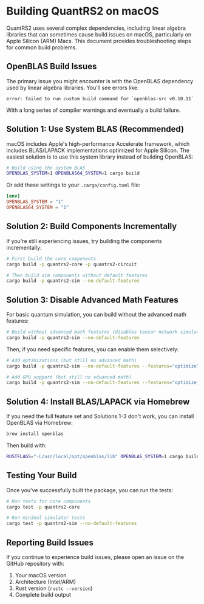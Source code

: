 # Building QuantRS2 on macOS

QuantRS2 uses several complex dependencies, including linear algebra libraries that can sometimes cause build issues on macOS, particularly on Apple Silicon (ARM) Macs. This document provides troubleshooting steps for common build problems.

## OpenBLAS Build Issues

The primary issue you might encounter is with the OpenBLAS dependency used by linear algebra libraries. You'll see errors like:

```
error: failed to run custom build command for `openblas-src v0.10.11`
```

With a long series of compiler warnings and eventually a build failure.

## Solution 1: Use System BLAS (Recommended)

macOS includes Apple's high-performance Accelerate framework, which includes BLAS/LAPACK implementations optimized for Apple Silicon. The easiest solution is to use this system library instead of building OpenBLAS:

```bash
# Build using the system BLAS
OPENBLAS_SYSTEM=1 OPENBLAS64_SYSTEM=1 cargo build
```

Or add these settings to your `.cargo/config.toml` file:

```toml
[env]
OPENBLAS_SYSTEM = "1"
OPENBLAS64_SYSTEM = "1"
```

## Solution 2: Build Components Incrementally

If you're still experiencing issues, try building the components incrementally:

```bash
# First build the core components
cargo build -p quantrs2-core -p quantrs2-circuit

# Then build sim components without default features
cargo build -p quantrs2-sim --no-default-features
```

## Solution 3: Disable Advanced Math Features

For basic quantum simulation, you can build without the advanced math features:

```bash
# Build without advanced math features (disables tensor network simulation)
cargo build -p quantrs2-sim --no-default-features
```

Then, if you need specific features, you can enable them selectively:

```bash
# Add optimizations (but still no advanced math)
cargo build -p quantrs2-sim --no-default-features --features="optimize"

# Add GPU support (but still no advanced math)
cargo build -p quantrs2-sim --no-default-features --features="optimize,gpu"
```

## Solution 4: Install BLAS/LAPACK via Homebrew

If you need the full feature set and Solutions 1-3 don't work, you can install OpenBLAS via Homebrew:

```bash
brew install openblas
```

Then build with:

```bash
RUSTFLAGS="-L/usr/local/opt/openblas/lib" OPENBLAS_SYSTEM=1 cargo build
```

## Testing Your Build

Once you've successfully built the package, you can run the tests:

```bash
# Run tests for core components
cargo test -p quantrs2-core

# Run minimal simulator tests
cargo test -p quantrs2-sim --no-default-features
```

## Reporting Build Issues

If you continue to experience build issues, please open an issue on the GitHub repository with:

1. Your macOS version
2. Architecture (Intel/ARM)
3. Rust version (`rustc --version`)
4. Complete build output